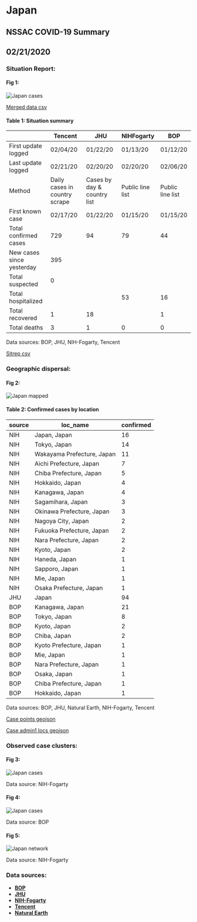# Japan
## NSSAC COVID-19 Summary
## 02/21/2020



### Situation Report:
#### Fig 1:
![Japan cases](../merged_histories/Japan_merged_histories.png)

[Merged data csv](https://github.com/SchlittDataSci/SchlittDataSci.github.io/blob/master/data/tables/Japan_merged_daily.csv)

#### Table 1: Situation summary


|                           | Tencent                       | JHU                         | NIHFogarty       | BOP              |
|---------------------------|-------------------------------|-----------------------------|------------------|------------------|
| First update logged       | 02/04/20                      | 01/22/20                    | 01/13/20         | 01/12/20         |
| Last update logged        | 02/21/20                      | 02/20/20                    | 02/20/20         | 02/06/20         |
| Method                    | Daily cases in country scrape | Cases by day & country list | Public line list | Public line list |
| First known case          | 02/17/20                      | 01/22/20                    | 01/15/20         | 01/15/20         |
| Total confirmed cases     | 729                           | 94                          | 79               | 44               |
| New cases since yesterday | 395                           |                             |                  |                  |
| Total suspected           | 0                             |                             |                  |                  |
| Total hospitalized        |                               |                             | 53               | 16               |
| Total recovered           | 1                             | 18                          |                  | 1                |
| Total deaths              | 3                             | 1                           | 0                | 0                |

Data sources: BOP, JHU, NIH-Fogarty, Tencent


[Sitrep csv](https://github.com/SchlittDataSci/SchlittDataSci.github.io/blob/master/data/tables/Japan_sitrep.csv)

### Geographic dispersal:
#### Fig 2:
![Japan mapped](../case_locs/Japan_case_locs.png)

#### Table 2: Confirmed cases by location


| source   | loc_name                   |   confirmed |
|----------|----------------------------|-------------|
| NIH      | Japan, Japan               |          16 |
| NIH      | Tokyo, Japan               |          14 |
| NIH      | Wakayama Prefecture, Japan |          11 |
| NIH      | Aichi Prefecture, Japan    |           7 |
| NIH      | Chiba Prefecture, Japan    |           5 |
| NIH      | Hokkaido, Japan            |           4 |
| NIH      | Kanagawa, Japan            |           4 |
| NIH      | Sagamihara, Japan          |           3 |
| NIH      | Okinawa Prefecture, Japan  |           3 |
| NIH      | Nagoya City, Japan         |           2 |
| NIH      | Fukuoka Prefecture, Japan  |           2 |
| NIH      | Nara Prefecture, Japan     |           2 |
| NIH      | Kyoto, Japan               |           2 |
| NIH      | Haneda, Japan              |           1 |
| NIH      | Sapporo, Japan             |           1 |
| NIH      | Mie, Japan                 |           1 |
| NIH      | Osaka Prefecture, Japan    |           1 |
| JHU      | Japan                      |          94 |
| BOP      | Kanagawa, Japan            |          21 |
| BOP      | Tokyo, Japan               |           8 |
| BOP      | Kyoto, Japan               |           2 |
| BOP      | Chiba, Japan               |           2 |
| BOP      | Kyoto Prefecture, Japan    |           1 |
| BOP      | Mie, Japan                 |           1 |
| BOP      | Nara Prefecture, Japan     |           1 |
| BOP      | Osaka, Japan               |           1 |
| BOP      | Chiba Prefecture, Japan    |           1 |
| BOP      | Hokkaido, Japan            |           1 |

Data sources: BOP, JHU, Natural Earth, NIH-Fogarty, Tencent


[Case points geojson](https://github.com/SchlittDataSci/SchlittDataSci.github.io/blob/master/data/shapes/Japan_case_locs.geojson)

[Case admin1 locs geojson](https://github.com/SchlittDataSci/SchlittDataSci.github.io/blob/master/data/shapes/Japan_admin1_locs.geojson)

### Observed case clusters:
#### Fig 3:
![Japan cases](../cluster_analysis/Japan_imported_cases_NIHFogarty.png)



Data source: NIH-Fogarty


#### Fig 4:
![Japan cases](../cluster_analysis/Japan_imported_cases_BOP.png)



Data source: BOP


#### Fig 5:
![Japan network](../autochthonous_networks/Japan_network.png)



Data source: NIH-Fogarty


### Data sources:
* **[BOP](https://github.com/beoutbreakprepared/nCoV2019)**
* **[JHU](https://github.com/CSSEGISandData/COVID-19)** 
* **[NIH-Fogarty](https://docs.google.com/spreadsheets/d/1jS24DjSPVWa4iuxuD4OAXrE3QeI8c9BC1hSlqr-NMiU/edit#gid=1187587451)** 
* **[Tencent](https://news.qq.com/zt2020/page/feiyan.htm)**
* **[Natural Earth](https://www.naturalearthdata.com/forums/forum/natural-earth-map-data/cultural-vectors/admin-1-states-provinces-and-their-boundaries/)**

<!-- Global site tag (gtag.js) - Google Analytics -->
<script async src="https://www.googletagmanager.com/gtag/js?id=UA-158816269-1"></script>
<script>
  window.dataLayer = window.dataLayer || [];
  function gtag(){dataLayer.push(arguments);}
  gtag('js', new Date());

  gtag('config', 'UA-158816269-1');
</script>